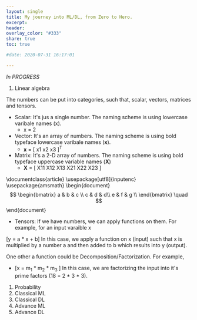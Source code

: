 ```yaml
---
layout: single
title: My journey into ML/DL, from Zero to Hero.
excerpt: 
header:
overlay_color: "#333"
share: true
toc: true

#date: 2020-07-31 16:17:01

---
```


<script type="text/javascript"
        src="https://cdnjs.cloudflare.com/ajax/libs/mathjax/2.7.0/MathJax.js?config=TeX-AMS_CHTML"></script>

*_In PROGRESS_*

1. Linear algebra

The numbers can be put into categories, such that, scalar, vectors, matrices and tensors.

* Scalar: It's jus a single number. The naming scheme is using lowercase varibale names (x).
  * x = 2
* Vector: It's an array of numbers. The naming scheme is using bold typeface lowercase varibale names (**x**).
  * **x** = [ x1 x2 x3 ]<sup>T</sup>
* Matrix: It's a 2-D array of numbers. The naming scheme is using bold typeface uppercase variable names (**X**) 
  * **X** = [ X11 X12 X13
                 X21 X22 X23 ]

\documentclass{article}
\usepackage[utf8]{inputenc}
\usepackage{amsmath}
\begin{document}
$$
\begin{bmatrix} 
a & b & c \\
c & d & d\\
e & f & g \\
\end{bmatrix}
\quad
$$
\end{document}
* Tensors: 
If we have numbers, we can apply functions on them. For example, for an input varaible x 

\[y = a * x + b\]
In this case, we apply a function on x (input) such that x is multiplied by a number a and then added to b which results into y (output).

One other a function could be Decomposition/Factorization. For example,

* \[x = m<sub>1</sub> * m<sub>2</sub> * m<sub>3</sub>  \]
In this case, we are factorizing the input into it's prime factors (18 = 2 * 3 * 3). 




1. Probability
2. Classical ML
3. Classical DL
4. Advance ML
5. Advance DL
